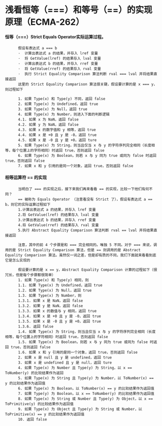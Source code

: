
# 浅看恒等（===）和等号（==）的实现原理（ECMA-262）

#### 恒等（===）Strict Equals Operator实际运算过程。

          假设有表达式 a === b
          ·  计算出表达式 a 的结果，并存入 lref 变量
          ·  将 GetValue(lref) 的结果存入 lval 变量
          ·  计算出表达式 b 的结果，并存入 rref 变量
          ·  将 GetValue(rref) 的结果存入 rval 变量
          ·  执行 Strict Equality Comparison 算法判断 rval === lval 并将结果直接返回
          这里的 Strict Equality Comparison 算法很关键，假设要计算的是 x === y，则过程如下

          1. 如果 Type(x) 和 Type(y) 不同，返回 false
          2. 如果 Type(x) 为 Undefined，返回 true
          3. 如果 Type(x) 为 Null，返回 true
          4. 如果 Type(x) 为 Number，则进入下面的判断逻辑
          4.1. 如果 x 为 NaN，返回 false
          4.2. 如果 y 为 NaN，返回 false
          4.3. 如果 x 的数字值和 y 相等，返回 true
          4.4. 如果 x 是 +0 且 y 是 -0，返回 true
          4.5. 如果 x 是 -0 且 y 是 +0，返回 ture
          5. 如果 Type(x) 为 String，则当且仅当 x 与 y 的字符序列完全相同（长度相等，每个位置上的字符相同）时返回 true，否则返回 false
          6. 如果 Type(x) 为 Boolean，则若 x 与 y 同为 true 或同为 false 时返回 true，否则返回 false
          7. 如果 x 和 y 引用的是同一个对象，返回 true，否则返回 false

#### 相等运算符 == 的实现

          当明白了 === 的实现之后，接下来我们再来看看 == 的实现，比较一下他们有何不同？
          == 被称为 Equals Operator （注意看没有 Strict 了），假设有表达式 a == b，则它的实际运算过程如下
          1.计算出表达式 a 的结果，并存入 lref 变量
          2.将 GetValue(lref) 的结果存入 lval 变量
          3.计算出表达式 b 的结果，并存入 rref 变量
          4.将 GetValue(rref) 的结果存入 rval 变量
          5.执行 Abstract Equality Comparison 算法判断 rval == lval 并将结果直接返回

          注意，其中的前 4 个步骤是和 === 完全相同的。唯独 5 不同。对于 === 来说，调用的是 Strict Equality Comparison 算法，但是 == 则调用的是 Abstract Equality Comparison 算法。虽然仅一词之差，但是却有质的不同，我们下面就来看看到底它是怎么实现的

          假设要计算的是 x == y，Abstract Equality Comparison 计算的过程如下（很冗长，但是每个步骤都很简单）
          1. 如果 Type(x) 和 Type(y) 相同，则
          1.1. 如果 Type(x) 为 Undefined，返回 true
          1.2. 如果 Type(x) 为 Null，返回 true
          1.3. 如果 Type(x) 为 Number，则
          1.3.1. 如果 x 是 NaN，返回 false
          1.3.2. 如果 y 是 NaN，返回 false
          1.3.3. 如果 x 的数值与 y 相同，返回 true
          1.3.4. 如果 x 是 +0 且 y 是 -0，返回 true
          1.3.5. 如果 x 是 -0 且 y 是 +0，返回 true
          1.3.6. 返回 false
          1.4. 如果 Type(x) 为 String，则当且仅当 x 与 y 的字符序列完全相同（长度相等，每个位置上的字符相同）时返回 true，否则返回 false
          1.5. 如果 Type(x) 为 Boolean，则若 x 与 y 同为 true 或同为 false 时返回 true，否则返回 false
          1.6. 如果 x 和 y 引用的是同一个对象，返回 true，否则返回 false
          2. 如果 x 是 null 且 y 是 undefined，返回 true
          3. 如果 x 是 undefined 且 y 是 null，返回 ture
          4. 如果 Type(x) 为 Number 且 Type(y) 为 String，以 x == ToNumber(y) 的比较结果作为返回
          5. 如果 Type(x) 为 String 且 Type(y) 为 Number，以 ToNumber(x) == y 的比较结果作为返回值
          6. 如果 Type(x) 为 Boolean，以 ToNumber(x) == y 的比较结果作为返回值
          7. 如果 Type(y) 为 Boolean，以 x == ToNumber(y) 的比较结果作为返回值
          8. 如果 Type(x) 为 String 或 Number 且 Type(y) 为 Object，以 x == ToPrimitive(y) 的比较结果作为返回值
          9. 如果 Type(x) 为 Object 且 Type(y) 为 String 或 Number，以 ToPrimitive(x) == y 的比较结果作为返回值
          10. 返回 false


